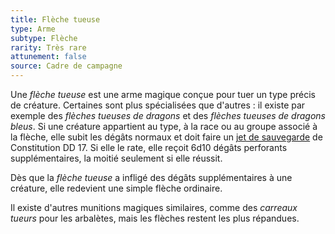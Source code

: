 ```yaml
---
title: Flèche tueuse
type: Arme
subtype: Flèche
rarity: Très rare
attunement: false
source: Cadre de campagne
---
```

Une _flèche tueuse_ est une arme magique conçue pour tuer un type précis de créature. Certaines sont plus spécialisées que d'autres : il existe par exemple des _flèches tueuses de dragons_ et des _flèches tueuses de dragons bleus_. Si une créature appartient au type, à la race ou au groupe associé à la flèche, elle subit les dégâts normaux et doit faire un [jet de sauvegarde](/utiliser-les-caracteristiques/#jets-de-sauvegarde) de Constitution DD 17. Si elle le rate, elle reçoit 6d10 dégâts perforants supplémentaires, la moitié seulement si elle réussit.

Dès que la _flèche tueuse_ a infligé des dégâts supplémentaires à une créature, elle redevient une simple flèche ordinaire.

Il existe d'autres munitions magiques similaires, comme des _carreaux tueurs_ pour les arbalètes, mais les flèches restent les plus répandues.
